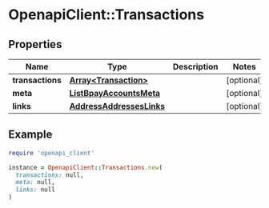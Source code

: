 # OpenapiClient::Transactions

## Properties

| Name | Type | Description | Notes |
| ---- | ---- | ----------- | ----- |
| **transactions** | [**Array&lt;Transaction&gt;**](Transaction.md) |  | [optional] |
| **meta** | [**ListBpayAccountsMeta**](ListBpayAccountsMeta.md) |  | [optional] |
| **links** | [**AddressAddressesLinks**](AddressAddressesLinks.md) |  | [optional] |

## Example

```ruby
require 'openapi_client'

instance = OpenapiClient::Transactions.new(
  transactions: null,
  meta: null,
  links: null
)
```

